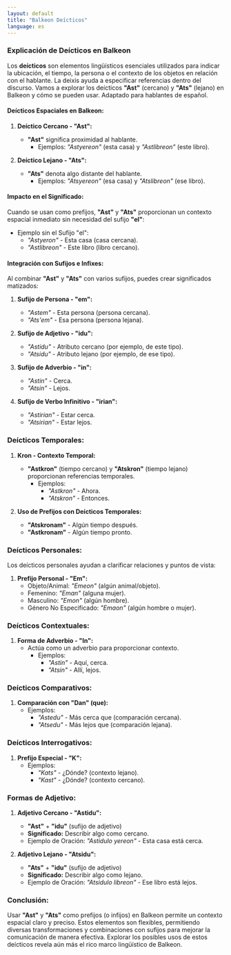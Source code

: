 ```yaml
---
layout: default
title: "Balkeon Deícticos"
language: es
---
```


### Explicación de Deícticos en Balkeon

Los **deícticos** son elementos lingüísticos esenciales utilizados para indicar la ubicación, el tiempo, la persona o el contexto de los objetos en relación con el hablante. La deixis ayuda a especificar referencias dentro del discurso. Vamos a explorar los deícticos **"Ast"** (cercano) y **"Ats"** (lejano) en Balkeon y cómo se pueden usar. Adaptado para hablantes de español.

#### Deícticos Espaciales en Balkeon:

1. **Deíctico Cercano - "Ast":**
   - **"Ast"** significa proximidad al hablante.
     - Ejemplos: *"Astyereon"* (esta casa) y *"Astlibreon"* (este libro).

2. **Deíctico Lejano - "Ats":**
   - **"Ats"** denota algo distante del hablante.
     - Ejemplos: *"Atsyereon"* (esa casa) y *"Atslibreon"* (ese libro).

#### Impacto en el Significado:

Cuando se usan como prefijos, **"Ast"** y **"Ats"** proporcionan un contexto espacial inmediato sin necesidad del sufijo **"el"**:

- Ejemplo sin el Sufijo "el":
  - *"Astyeron"* - Esta casa (casa cercana).
  - *"Astlibreon"* - Este libro (libro cercano).

#### Integración con Sufijos e Infixes:

Al combinar **"Ast"** y **"Ats"** con varios sufijos, puedes crear significados matizados:

1. **Sufijo de Persona - "em":**
   - *"Astem"* - Esta persona (persona cercana).
   - *"Ats'em"* - Esa persona (persona lejana).

2. **Sufijo de Adjetivo - "idu":**
   - *"Astidu"* - Atributo cercano (por ejemplo, de este tipo).
   - *"Atsidu"* - Atributo lejano (por ejemplo, de ese tipo).

3. **Sufijo de Adverbio - "in":**
   - *"Astin"* - Cerca.
   - *"Atsin"* - Lejos.

4. **Sufijo de Verbo Infinitivo - "irian":**
   - *"Astirian"* - Estar cerca.
   - *"Atsirian"* - Estar lejos.

### Deícticos Temporales:

1. **Kron - Contexto Temporal:**
   - **"Astkron"** (tiempo cercano) y **"Atskron"** (tiempo lejano) proporcionan referencias temporales.
     - Ejemplos:
       - *"Astkron"* - Ahora.
       - *"Atskron"* - Entonces.
     
2. **Uso de Prefijos con Deícticos Temporales:**
   - **"Atskronam"** - Algún tiempo después.
   - **"Astkronam"** - Algún tiempo pronto.

### Deícticos Personales:

Los deícticos personales ayudan a clarificar relaciones y puntos de vista:

1. **Prefijo Personal - "Em":**
   - Objeto/Animal: *"Emeon"* (algún animal/objeto).
   - Femenino: *"Eman"* (alguna mujer).
   - Masculino: *"Emon"* (algún hombre).
   - Género No Especificado: *"Emaon"* (algún hombre o mujer).

### Deícticos Contextuales:

1. **Forma de Adverbio - "In":**
   - Actúa como un adverbio para proporcionar contexto.
     - Ejemplos:
       - *"Astin"* - Aquí, cerca.
       - *"Atsin"* - Allí, lejos.

### Deícticos Comparativos:

1. **Comparación con "Dan" (que):**
   - Ejemplos:
     - *"Astedu"* - Más cerca que (comparación cercana).
     - *"Atsedu"* - Más lejos que (comparación lejana).

### Deícticos Interrogativos:

1. **Prefijo Especial - "K":**
   - Ejemplos:
     - *"Kats"* - ¿Dónde? (contexto lejano).
     - *"Kast"* - ¿Dónde? (contexto cercano).

### Formas de Adjetivo:

1. **Adjetivo Cercano - "Astidu":**
   - **"Ast"** + **"idu"** (sufijo de adjetivo)
   - **Significado:** Describir algo como cercano.
   - Ejemplo de Oración: *"Astidulo yereon"* - Esta casa está cerca.

2. **Adjetivo Lejano - "Atsidu":**
   - **"Ats"** + **"idu"** (sufijo de adjetivo)
   - **Significado:** Describir algo como lejano.
   - Ejemplo de Oración: *"Atsidulo libreon"* - Ese libro está lejos.

### Conclusión:

Usar **"Ast"** y **"Ats"** como prefijos (o infijos) en Balkeon permite un contexto espacial claro y preciso. Estos elementos son flexibles, permitiendo diversas transformaciones y combinaciones con sufijos para mejorar la comunicación de manera efectiva. Explorar los posibles usos de estos deícticos revela aún más el rico marco lingüístico de Balkeon.

       
